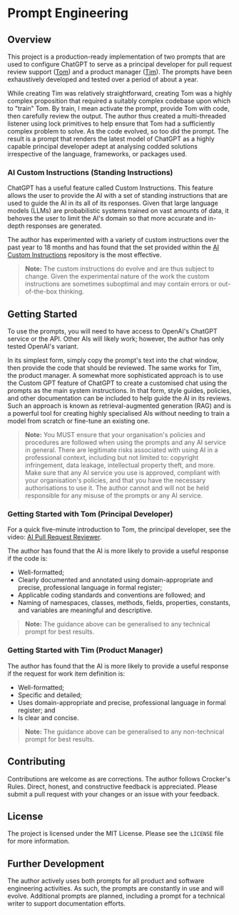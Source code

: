 # Prompt Engineering

## Overview

This project is a production-ready implementation of two prompts that are used to configure ChatGPT to serve as a 
principal developer for pull request review support 
([Tom](https://github.com/SebGSX/Utilities/blob/main/prompt-engineering/pull-request-review.md)) and a product manager
([Tim](https://www.promptingguide.ai/)). The prompts have been exhaustively developed and tested over a period of about a year. 

While creating Tim was relatively straightforward, creating Tom was a highly complex proposition that required a 
suitably complex codebase upon which to "train" Tom. By train, I mean activate the prompt, provide Tom with code, 
then carefully review the output. The author thus created a multi-threaded listener using lock primitives to help 
ensure that Tom had a sufficiently complex problem to solve. As the code evolved, so too did the prompt. The result 
is a prompt that renders the latest model of ChatGPT as a highly capable principal developer adept at analysing 
codded solutions irrespective of the language, frameworks, or packages used.

### AI Custom Instructions (Standing Instructions)

ChatGPT has a useful feature called Custom Instructions. This feature allows the user to provide the AI with a set 
of standing instructions that are used to guide the AI in its all of its responses. Given that large language models 
(LLMs) are probabilistic systems trained on vast amounts of data, it behoves the user to limit the AI's domain so 
that more accurate and in-depth responses are generated.

The author has experimented with a variety of custom instructions over the past year to 18 months and has found that the
set provided within the [AI Custom Instructions](https://github.com/SebGSX/AI-Custom-Instructions) repository is the
most effective.

> **Note:** The custom instructions do evolve and are thus subject to change. Given the experimental nature of the work 
> the custom instructions are sometimes suboptimal and may contain errors or out-of-the-box thinking.

## Getting Started

To use the prompts, you will need to have access to OpenAI's ChatGPT service or the API. Other AIs will likely work; 
however, the author has only tested OpenAI's variant.

In its simplest form, simply copy the prompt's text into the chat window, then provide the code that should be
reviewed. The same works for Tim, the product manager. A somewhat more sophisticated approach is to use the Custom 
GPT feature of ChatGPT to create a customised chat using the prompts as the main system instructions. In that form, 
style guides, policies, and other documentation can be included to help guide the AI in its reviews. Such an 
approach is known as retrieval-augmented generation (RAG) and is a powerful tool for creating highly specialised AIs 
without needing to train a model from scratch or fine-tune an existing one.

> **Note:** You MUST ensure that your organisation's policies and procedures are followed when using the prompts and 
> any AI service in general. There are legitimate risks associated with using AI in a professional context, 
> including but not limited to: copyright infringement, data leakage, intellectual property theft, and more. Make 
> sure that any AI service you use is approved, compliant with your organisation's policies, and that you have the 
> necessary authorisations to use it. The author cannot and will not be held responsible for any misuse of the 
> prompts or any AI service.

### Getting Started with Tom (Principal Developer)

For a quick five-minute introduction to Tom, the principal developer, see the video:
[AI Pull Request Reviewer](https://rumble.com/v5j1zrx-ai-pull-request-reviewer.html?e9s=src_v1_ucp).

The author has found that the AI is more likely to provide a useful response if the code is: 
- Well-formatted;
- Clearly documented and annotated using domain-appropriate and precise, professional language in formal register;
- Applicable coding standards and conventions are followed; and
- Naming of namespaces, classes, methods, fields, properties, constants, and variables are meaningful and descriptive.

> **Note:** The guidance above can be generalised to any technical prompt for best results.

### Getting Started with Tim (Product Manager)

The author has found that the AI is more likely to provide a useful response if the request for work item definition is:
- Well-formatted;
- Specific and detailed;
- Uses domain-appropriate and precise, professional language in formal register; and
- Is clear and concise.

> **Note:** The guidance above can be generalised to any non-technical prompt for best results.

## Contributing

Contributions are welcome as are corrections. The author follows Crocker's Rules. Direct, honest, and constructive
feedback is appreciated. Please submit a pull request with your changes or an issue with your feedback.

## License

The project is licensed under the MIT License. Please see the `LICENSE` file for more information.

## Further Development

The author actively uses both prompts for all product and software engineering activities. As such, the prompts are 
constantly in use and will evolve. Additional prompts are planned, including a prompt for a technical writer to 
support documentation efforts.
